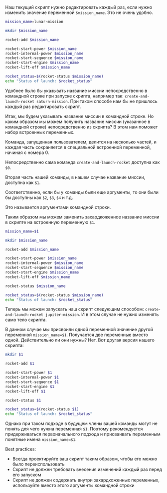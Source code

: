 Наш текущий скрипт нужно редактировать каждый раз, если нужно изменить значение переменной `$mission_name`. Это не очень удобно.

```bash
mission_name=lunar-mission

mkdir $mission_name

rocket-add $mission_name

rocket-start-power $mission_name
rocket-internal-power $mission_name
rocket-start-sequence $mission_name
rocket-start-engine $mission_name
rocket-lift-off $mission_name

rocket_status=$(rocket-status $mission_name)
echo "Status of launch: $rocket_status"
```

Удобнее было бы указывать название миссии непосредственно в командной строке при запуске скрипта, например так: `create-and-launch-rocket saturn-mission`. При таком способе нам бы не пришлось каждый раз редактировать скрипт.

Итак, мы будем указывать название миссии в командной строке. Но каким образом мы можем получить название миссии (указанное в командной строке) непосредственно из скрипта? В этом нам поможет набор встроенных переменных.

Команда, запущенная пользователем, делится на несколько частей, и каждая часть сохраняется в специальной встроенной переменной, начиная с номера 0.

Непосредственно сама команда `create-and-launch-rocket` доступна как `$0`.

Вторая часть нашей команды, в нашем случае название миссии, доступна как `$1`.

Соответственно, если бы у команды были еще аргументы, то они были бы доступны как `$2`, `$3`, `$4` и т.д.

Это называется аргументами командной строки.

Таким образом мы можем заменить захардкоженное название миссии в скрипте на встроенную переменную `$1`.

```bash
mission_name=$1

mkdir $mission_name

rocket-add $mission_name

rocket-start-power $mission_name
rocket-internal-power $mission_name
rocket-start-sequence $mission_name
rocket-start-engine $mission_name
rocket-lift-off $mission_name

rocket-status $mission_name

rocket_status=$(rocket-status $mission_name)
echo "Status of launch: $rocket_status"
```

Теперь мы можем запускать наш скрипт следующим способом: `create-and-launch-rocket jupiter-mission`. И в этом случае не нужно изменять само тело скрипта.

В данном случае мы присвоили одной переменной значение другой переменной `mission_name=$1`. Получается две переменные вместо одной. Действительно ли они нужны? Нет. Вот другая версия нашего скрипта:

```bash
mkdir $1

rocket-add $1

rocket-start-power $1
rocket-internal-power $1
rocket-start-sequence $1
rocket-start-engine $1
rocket-lift-off $1

rocket-status $1

rocket_status=$(rocket-status $1)
echo "Status of launch: $rocket_status"
```

Однако при таком подходе в будущем члены вашей команды могут не понять для чего нужна переменная `$1`. Поэтому рекомендуется придерживаться первоначального подхода и присваивать переменным понятные имена `mission_name=$1`.

Best practices:
- Всегда проектируйте ваш скрипт таким образом, чтобы его можно было переиспользовать
- Скрипт не должен требовать внесения изменений каждый раз перед его запуском
- Скрипт не должен содержать внутри захардкоженных переменных, используйте вместо этого аргументы командной строки